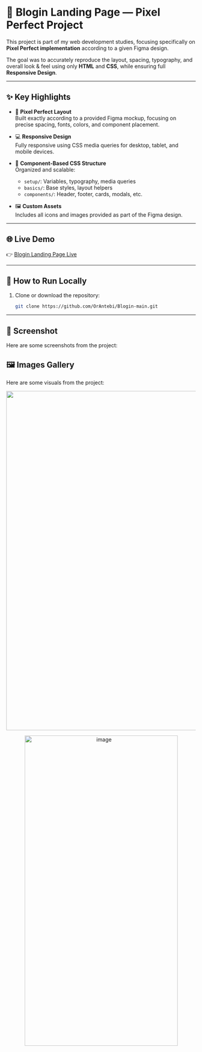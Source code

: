 # 🎨 Blogin Landing Page — Pixel Perfect Project

This project is part of my web development studies, focusing specifically on **Pixel Perfect implementation** according to a given Figma design.

The goal was to accurately reproduce the layout, spacing, typography, and overall look & feel using only **HTML** and **CSS**, while ensuring full **Responsive Design**.

---

## ✨ Key Highlights

- 🎯 **Pixel Perfect Layout**  
  Built exactly according to a provided Figma mockup, focusing on precise spacing, fonts, colors, and component placement.

- 💻 **Responsive Design**  
  Fully responsive using CSS media queries for desktop, tablet, and mobile devices.

- 🎨 **Component-Based CSS Structure**  
  Organized and scalable:
  - `setup/`: Variables, typography, media queries
  - `basics/`: Base styles, layout helpers
  - `components/`: Header, footer, cards, modals, etc.

- 🖼️ **Custom Assets**  
  Includes all icons and images provided as part of the Figma design.

---

## 🌐 Live Demo

👉 [Blogin Landing Page Live](https://orantebi.github.io/Blogin/ןindex.html)  

---

## 🚀 How to Run Locally

1. Clone or download the repository:
   
   ```bash
   git clone https://github.com/OrAntebi/Blogin-main.git

---

## 📸 Screenshot

Here are some screenshots from the project:

## 🖼️ Images Gallery

Here are some visuals from the project:

<p align="center">
  <p align="center">
    <img width="1585" height="902" alt="image" src="https://github.com/user-attachments/assets/71ab256d-33d4-407a-9092-a4837e9908d7" />
  </p>

  <p align="center">
    <img width="407" height="825" alt="image" src="https://github.com/user-attachments/assets/dd64c694-834b-42ed-bbdd-964e148e9b4c" />
  </p>
</p>
